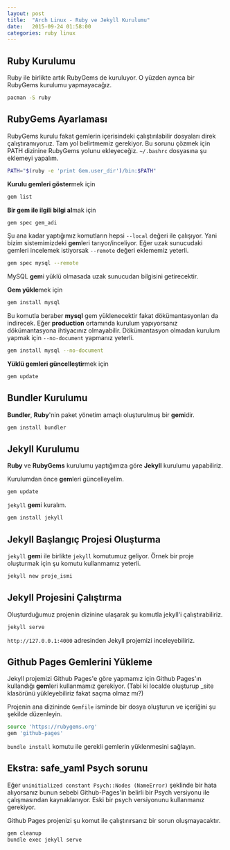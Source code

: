```yaml
---
layout: post
title:  "Arch Linux - Ruby ve Jekyll Kurulumu"
date:   2015-09-24 01:58:00
categories: ruby linux
---
```


## Ruby Kurulumu

Ruby ile birlikte artık RubyGems de kuruluyor. O yüzden ayrıca bir RubyGems kurulumu
yapmayacağız.

```bash
pacman -S ruby
```

## RubyGems Ayarlaması

RubyGems kurulu fakat gemlerin içerisindeki çalıştırılabilir dosyaları direk
çalıştıramıyoruz. Tam yol belirtmemiz gerekiyor. Bu sorunu çözmek için PATH dizinine
RubyGems yolunu ekleyeceğiz. `~/.bashrc` dosyasına şu eklemeyi yapalım.

```bash
PATH="$(ruby -e 'print Gem.user_dir')/bin:$PATH"
```

**Kurulu gemleri göster**mek için

```bash
gem list
```

**Bir gem ile ilgili bilgi al**mak için

```bash
gem spec gem_adi
```

Şu ana kadar yaptığımız komutların hepsi `--local` değeri ile çalışıyor. Yani bizim
sistemimizdeki **gem**leri tarıyor/inceliyor. Eğer uzak sunucudaki gemleri incelemek
istiyorsak `--remote` değeri eklememiz yeterli.

```bash
gem spec mysql --remote
```

MySQL **gem**i yüklü olmasada uzak sunucudan bilgisini getirecektir.

**Gem yükle**mek için

```bash
gem install mysql
```

Bu komutla beraber **mysql** gem yüklenecektir fakat dökümantasyonları da indirecek.
Eğer **production** ortamında kurulum yapıyorsanız dökümantasyona ihtiyacınız
olmayabilir. Dökümantasyon olmadan kurulum yapmak için `--no-document` yapmanız
yeterli.

```bash
gem install mysql --no-document
```

**Yüklü gemleri güncelleştir**mek için

```bash
gem update
```

## Bundler Kurulumu

**Bundler**, **Ruby**'nin paket yönetim amaçlı oluşturulmuş bir **gem**idir.

```bash
gem install bundler
```

## Jekyll Kurulumu

**Ruby** ve **RubyGems** kurulumu yaptığımıza göre **Jekyll** kurulumu yapabiliriz.

Kurulumdan önce **gem**leri güncelleyelim.

```bash
gem update
```

`jekyll` **gem**i kuralım.

```bash
gem install jekyll
```

## Jekyll Başlangıç Projesi Oluşturma

`jekyll` **gem**i ile birlikte  `jekyll`  komutumuz geliyor. Örnek bir proje oluşturmak
için şu komutu kullanmamız yeterli.

```bash
jekyll new proje_ismi
```

## Jekyll Projesini Çalıştırma

Oluşturduğumuz projenin dizinine ulaşarak şu komutla jekyll'i çalıştırabiliriz.

```bash
jekyll serve
```

`http://127.0.0.1:4000` adresinden Jekyll projemizi inceleyebiliriz.

## Github Pages Gemlerini Yükleme

Jekyll projemizi Github Pages'e göre yapmamız için Github Pages'ın kullandığı
**gem**leri kullanmamız gerekiyor. (Tabi ki localde oluşturup _site klasörünü
yükleyebiliriz fakat saçma olmaz mı?)

Projenin ana dizininde `Gemfile` isminde bir dosya oluşturun ve içeriğini şu şekilde
düzenleyin.

```bash
source 'https://rubygems.org'
gem 'github-pages'
```

`bundle install` komutu ile gerekli gemlerin yüklenmesini sağlayın.

## Ekstra: safe_yaml Psych sorunu

Eğer `uninitialized constant Psych::Nodes (NameError)` şeklinde bir hata alıyorsanız
bunun sebebi Github-Pages'in belirli bir Psych versiyonu ile çalışmasından
kaynaklanıyor. Eski bir psych versiyonunu kullanmanız gerekiyor.

Github Pages projenizi şu komut ile çalıştırırsanız bir sorun oluşmayacaktır.

```bash
gem cleanup
bundle exec jekyll serve
```